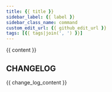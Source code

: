 ```yaml
---
title: {{ title }}
sidebar_label: {{ label }}
sidebar_class_name: command
custom_edit_url: {{ github_edit_url }}
tags: [{{ tags|join(', ') }}]
---
```


{{ content }}

## CHANGELOG

{{ change_log_content }}
